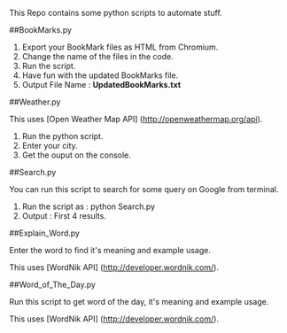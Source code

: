 This Repo contains some python scripts to automate stuff.

##BookMarks.py

1. Export your BookMark files as HTML from Chromium. 
2. Change the name of the files in the code. 
3. Run the script.
4. Have fun with the updated BookMarks file. 
5. Output File Name : **UpdatedBookMarks.txt**

##Weather.py

This uses [Open Weather Map API] (http://openweathermap.org/api).

1. Run the python script.
2. Enter your city.
3. Get the ouput on the console.

##Search.py

You can run this script to search for some query on Google from terminal.

1. Run the script as : python Search.py
2. Output : First 4 results.

##Explain_Word.py

Enter the word to find it's meaning and example usage.

This uses [WordNik API] (http://developer.wordnik.com/).

##Word_of_The_Day.py

Run this script to get word of the day, it's meaning and example usage.

This uses [WordNik API] (http://developer.wordnik.com/).
